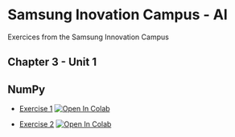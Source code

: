 # Samsung Inovation Campus - AI

Exercices from the Samsung Innovation Campus

## Chapter 3 - Unit 1
## NumPy

* [Exercise 1](https://github.com/dborges14/SamsungInovationCampus_AI/blob/main/SIC_AI_Chapter.%2003_Coding%20Exercises/ex_0201.ipynb)  [![Open In Colab](https://colab.research.google.com/assets/colab-badge.svg)](https://colab.research.google.com/github/dborges14/SamsungInovationCampus_AI/blob/main/SIC_AI_Chapter.%2003_Coding%20Exercises/ex_0201.ipynb)

* [Exercise 2](https://github.com/dborges14/SamsungInovationCampus_AI/blob/main/SIC_AI_Chapter.%2003_Coding%20Exercises/ex_0202.ipynb)  [![Open In Colab](https://colab.research.google.com/assets/colab-badge.svg)](https://colab.research.google.com/github/dborges14/SamsungInovationCampus_AI/blob/main/SIC_AI_Chapter.%2003_Coding%20Exercises/ex_0202.ipynb)
